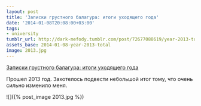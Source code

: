```yaml
---
layout: post
title: 'Записки грустного балагура: итоги уходящего года'
date: '2014-01-08T20:08:00+03:00'
tags:
- university
tumblr_url: http://dark-mefody.tumblr.com/post/72677088619/year-2013-total
assets_base: 2014-01-08-year-2013-total
image: 2013.jpg
---
```

[Записки грустного балагура: итоги уходящего года](https://mefody.github.io/blog-year-2013/)

Прошел 2013 год. Захотелось подвести небольшой итог тому, что очень сильно изменило меня.

<p class="block-full-width" markdown="1">![]({% post_image 2013.jpg %})</p>
